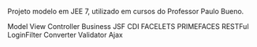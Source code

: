 Projeto modelo em JEE 7, utilizado em cursos do Professor Paulo Bueno.

Model View Controller Business
JSF
CDI
FACELETS
PRIMEFACES
RESTFul
LoginFilter
Converter
Validator
Ajax